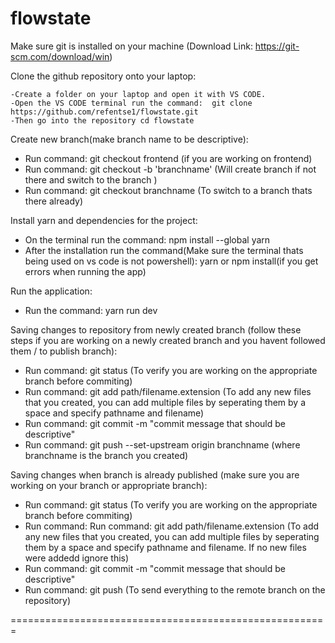 # flowstate


Make sure git is installed on your machine (Download Link: https://git-scm.com/download/win) 

Clone the github repository onto your laptop:

    -Create a folder on your laptop and open it with VS CODE.
    -Open the VS CODE terminal run the command:  git clone https://github.com/refentse1/flowstate.git
    -Then go into the repository cd flowstate

  
Create new branch(make branch name to be descriptive):
  - Run command: git checkout frontend (if you are working on frontend)
  - Run command: git checkout -b 'branchname' (Will create branch if not there and switch to the branch )
  - Run command: git checkout branchname (To switch to a branch thats there already)
    
    
Install yarn and dependencies for the project:
  - On the terminal run the command: npm install --global yarn 
  - After the installation run the command(Make sure the terminal thats being used on vs code is not powershell): yarn or npm install(if you get errors when running the app)
  
Run the application:
  - Run the command: yarn run dev
  

Saving changes to repository from newly created branch (follow these steps if you are working on a newly created branch and you havent followed them / to publish branch):
  - Run command: git status (To verify you are working on the appropriate branch before commiting)
  - Run command: git add path/filename.extension (To add any new files that you created, you can add multiple files by seperating them by a space and specify pathname and filename)
  - Run command: git commit -m "commit message that should be descriptive"
  - Run command: git push --set-upstream origin branchname (where branchname is the branch you created)
  
  
Saving changes when branch is already published (make sure you are working on your branch or appropriate branch):
  - Run command: git status (To verify you are working on the appropriate branch before commiting)
  - Run command: Run command: git add path/filename.extension (To add any new files that you created, you can add multiple files by seperating them by a space and specify pathname and filename. If no new files were addedd ignore this)
  - Run command: git commit -m "commit message that should be descriptive"
  - Run command: git push (To send everything to the remote branch on the repository)

  
=======================================================
